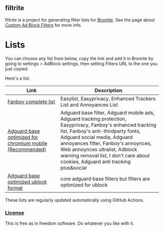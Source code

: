 ## filtrite
filtrite is a project for generating filter lists for [Bromite](https://www.bromite.org/).
See the page about [Custom Ad Block Filters](https://www.bromite.org/custom-filters) for more info.

# Lists
You can choose any list from below, copy the link and add it in Bromite by going to settings > AdBlock settings, then setting Filters URL to the one you just copied.

Here's a list:


| Link | Description  |
| ------ | ------|
| [Fanboy complete list](https://github.com/hayaburro/filtrite/releases/latest/download/eadu.dat) | Easylist, Easyprivacy, Enhanced Trackers List and Annoyances List |
| [Adguard base optimized for chromium mobile (Recommended) ](https://github.com/hayaburro/filtrite/releases/latest/download/bromite-adguard.dat) | Adguard base filter, Adguard mobile ads, Adguard tracking protection, Easyprivacy, Fanboy's enhanced tracking list, Fanboy's anti-thirdparty fonts, Adguard social media, Adguard annoyances filter, Fanboy's annoynces, Web annoynces ultralist, Adblock warning removal list, I don't care about cookies, Adguard anti tracking plus&social |
| [Adguard base optimized ublock format](https://github.com/hayaburro/filtrite/releases/latest/download/experimental.dat) | core adguard base filters but filters are optimized for ublock |


These lists are regularly updated automatically using GitHub Actions.

### [License](LICENSE)
This is free as in freedom software. Do whatever you like with it.
